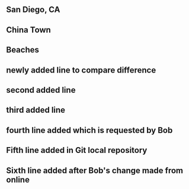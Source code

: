 ## San Diego, CA

## China Town

## Beaches

## newly added line to compare difference

## second added line

## third added line

## fourth line added which is requested by Bob

## Fifth line added in Git local repository

## Sixth line added after Bob's change made from online
